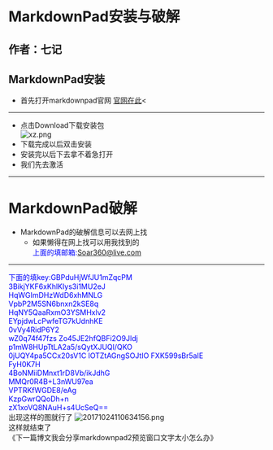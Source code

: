 # MarkdownPad安装与破解  
## 作者：七记
## MarkdownPad安装
- 首先打开markdownpad官网
[官网在此](http://markdownpad.com/)<
---
- 点击Download下载安装包  
![xz.png](https://s2.loli.net/2024/07/05/NXrt5VOh16cbKRu.png)  
- 下载完成以后双击安装  
- 安装完以后下去拿不着急打开  
- 我们先去激活
- ---
# MarkdownPad破解
+ MarkdownPad的破解信息可以去网上找  
	+ 如果懒得在网上找可以用我找到的  
<font color='blue'>上面的填邮箱:Soar360@live.com  
---
下面的填key:GBPduHjWfJU1mZqcPM  
3BikjYKF6xKhlKIys3i1MU2eJ  
HqWGImDHzWdD6xhMNLG  
VpbP2M5SN6bnxn2kSE8q  
HqNY5QaaRxmO3YSMHxlv2  
EYpjdwLcPwfeTG7kUdnhKE  
0vVy4RidP6Y2  
wZ0q74f47fzs Zo45JE2hfQBFi2O9Jldj  
p1mW8HUpTtLA2a5/sQytXJUQl/QKO  
0jUQY4pa5CCx20sV1C lOTZtAGngSOJtIO FXK599sBr5aIE  
FyH0K7H  
4BoNMiiDMnxt1rD8Vb/ikJdhG  
MMQr0R4B+L3nWU97ea  
VPTRKfWGDE8/eAg  
KzpGwrQQoDh+n  
zX1xoVQ8NAuH+s4UcSeQ==</font>  
出现这样的图就行了
![20171024110634156.png](https://s2.loli.net/2024/07/05/xYSEITLO2opvdh5.png)  
这样就结束了  
《下一篇博文我会分享markdownpad2预览窗口文字太小怎么办》